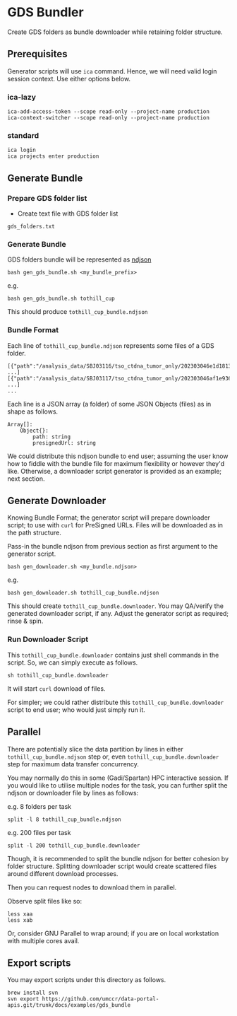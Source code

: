 # GDS Bundler

Create GDS folders as bundle downloader while retaining folder structure.

## Prerequisites

Generator scripts will use `ica` command. Hence, we will need valid login session context. Use either options below.

### ica-lazy

```
ica-add-access-token --scope read-only --project-name production
ica-context-switcher --scope read-only --project-name production
```

### standard

```
ica login
ica projects enter production
```

## Generate Bundle

### Prepare GDS folder list

- Create text file with GDS folder list
```
gds_folders.txt
```

### Generate Bundle

GDS folders bundle will be represented as [ndjson](http://ndjson.org/)

```
bash gen_gds_bundle.sh <my_bundle_prefix>
```

e.g.

```
bash gen_gds_bundle.sh tothill_cup
```

This should produce `tothill_cup_bundle.ndjson`

### Bundle Format

Each line of `tothill_cup_bundle.ndjson` represents some files of a GDS folder.

```
[{"path":"/analysis_data/SBJ03116/tso_ctdna_tumor_only/202303046e1d1813/L2300278/Results/MetricsOutput.tsv","presignedUrl":"https://..."}, ...]
[{"path":"/analysis_data/SBJ03117/tso_ctdna_tumor_only/202303046af1e936/L2300280/Results/MetricsOutput.tsv","presignedUrl":"https://..."}, ...]
...
```

Each line is a JSON array (a folder) of some JSON Objects (files) as in shape as follows.

```
Array[]:
    Object{}:
        path: string
        presignedUrl: string
```

We could distribute this ndjson bundle to end user; assuming the user know how to fiddle with the bundle file for maximum flexibility or however they'd like. Otherwise, a downloader script generator is provided as an example; next section.

## Generate Downloader

Knowing Bundle Format; the generator script will prepare downloader script; to use with `curl` for PreSigned URLs. Files will be downloaded as in the path structure.

Pass-in the bundle ndjson from previous section as first argument to the generator script.

```
bash gen_downloader.sh <my_bundle.ndjson>
```

e.g.

```
bash gen_downloader.sh tothill_cup_bundle.ndjson
```

This should create `tothill_cup_bundle.downloader`. You may QA/verify the generated downloader script, if any. Adjust the generator script as required; rinse & spin.

### Run Downloader Script

This `tothill_cup_bundle.downloader` contains just shell commands in the script. So, we can simply execute as follows.

```
sh tothill_cup_bundle.downloader
```

It will start `curl` download of files.

For simpler; we could rather distribute this `tothill_cup_bundle.downloader` script to end user; who would just simply run it.


## Parallel

There are potentially slice the data partition by lines in either `tothill_cup_bundle.ndjson` step or, even `tothill_cup_bundle.downloader` step for maximum data transfer concurrency.

You may normally do this in some (Gadi/Spartan) HPC interactive session. If you would like to utilise multiple
nodes for the task, you can further split the ndjson or downloader file by lines as follows:

e.g. 8 folders per task
```
split -l 8 tothill_cup_bundle.ndjson
```

e.g. 200 files per task
```
split -l 200 tothill_cup_bundle.downloader
```

Though, it is recommended to split the bundle ndjson for better cohesion by folder structure. Splitting downloader script would create scattered files around different download processes.

Then you can request nodes to download them in parallel. 

Observe split files like so:

```
less xaa
less xab
```

Or, consider GNU Parallel to wrap around; if you are on local workstation with multiple cores avail.

## Export scripts

You may export scripts under this directory as follows. 

```
brew install svn
svn export https://github.com/umccr/data-portal-apis.git/trunk/docs/examples/gds_bundle
```

